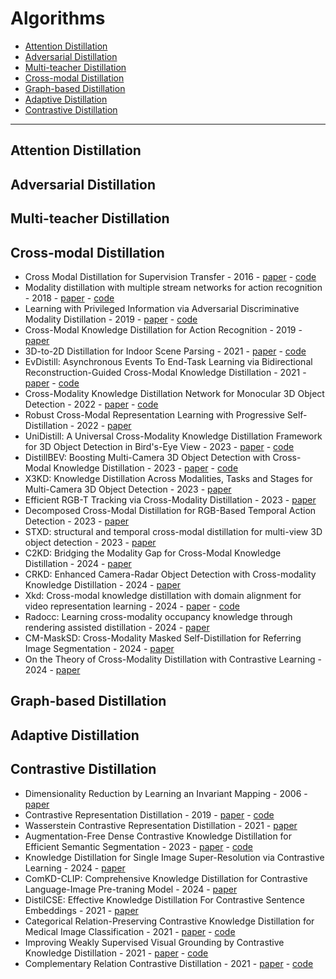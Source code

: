 # Algorithms

*  [Attention Distillation](#Attention-Distillation)
*  [Adversarial Distillation](#Adversarial-Distillation)
*  [Multi-teacher Distillation](#Multi-teacher-Distillation)
*  [Cross-modal Distillation](#Cross-modal-Distillation)
*  [Graph-based Distillation](#Graph-based-Distillation)
*  [Adaptive Distillation](#Adaptive-Distillation)
*  [Contrastive Distillation](#Contrastive-Distillation)
---
## Attention Distillation

## Adversarial Distillation

## Multi-teacher Distillation

## Cross-modal Distillation

* Cross Modal Distillation for Supervision Transfer - 2016 - [paper](http://openaccess.thecvf.com/content_cvpr_2016/html/Gupta_Cross_Modal_Distillation_CVPR_2016_paper.html) - [code](https://github.com/s-gupta/fast-rcnn)
* Modality distillation with multiple stream networks for action recognition - 2018 - [paper](http://openaccess.thecvf.com/content_ECCV_2018/html/Nuno_Garcia_Modality_Distillation_with_ECCV_2018_paper.html) - [code](https://github.com/ncgarcia/modality-distillation)
* Learning with Privileged Information via Adversarial Discriminative Modality Distillation - 2019 - [paper](https://ieeexplore.ieee.org/abstract/document/8764498/) - [code](https://github.com/pmorerio/admd)
* Cross-Modal Knowledge Distillation for Action Recognition - 2019 - [paper](https://ieeexplore.ieee.org/abstract/document/8802909/)
* 3D-to-2D Distillation for Indoor Scene Parsing - 2021 - [paper](https://openaccess.thecvf.com/content/CVPR2021/html/Liu_3D-to-2D_Distillation_for_Indoor_Scene_Parsing_CVPR_2021_paper.html?ref=https://githubhelp.com) - [code](https://github.com/liuzhengzhe/3D-to-2D-Distillation-for-Indoor-Scene-Parsing)
* EvDistill: Asynchronous Events To End-Task Learning via Bidirectional Reconstruction-Guided Cross-Modal Knowledge Distillation - 2021 - [paper](http://openaccess.thecvf.com/content/CVPR2021/html/Wang_EvDistill_Asynchronous_Events_To_End-Task_Learning_via_Bidirectional_Reconstruction-Guided_Cross-Modal_CVPR_2021_paper.html) - [code](https://github.com/addisonwang2013/evdistill)
* Cross-Modality Knowledge Distillation Network for Monocular 3D Object Detection - 2022 - [paper](https://link.springer.com/chapter/10.1007/978-3-031-20080-9_6) - [code](https://github.com/Cc-Hy/CMKD)
* Robust Cross-Modal Representation Learning with Progressive Self-Distillation - 2022 - [paper](http://openaccess.thecvf.com/content/CVPR2022/html/Andonian_Robust_Cross-Modal_Representation_Learning_With_Progressive_Self-Distillation_CVPR_2022_paper.html) 
* UniDistill: A Universal Cross-Modality Knowledge Distillation Framework for 3D Object Detection in Bird's-Eye View - 2023 - [paper](http://openaccess.thecvf.com/content/CVPR2023/html/Zhou_UniDistill_A_Universal_Cross-Modality_Knowledge_Distillation_Framework_for_3D_Object_CVPR_2023_paper.html) - [code](https://github.com/megvii-research/cvpr2023-unidistill)
* DistillBEV: Boosting Multi-Camera 3D Object Detection with Cross-Modal Knowledge Distillation - 2023 - [paper](http://openaccess.thecvf.com/content/ICCV2023/html/Wang_DistillBEV_Boosting_Multi-Camera_3D_Object_Detection_with_Cross-Modal_Knowledge_Distillation_ICCV_2023_paper.html) - [code](https://github.com/qcraftai/distill-bev)
* X3KD: Knowledge Distillation Across Modalities, Tasks and Stages for Multi-Camera 3D Object Detection - 2023 - [paper](http://openaccess.thecvf.com/content/CVPR2023/html/Klingner_X3KD_Knowledge_Distillation_Across_Modalities_Tasks_and_Stages_for_Multi-Camera_CVPR_2023_paper.html)
* Efficient RGB-T Tracking via Cross-Modality Distillation  - 2023 - [paper](http://openaccess.thecvf.com/content/CVPR2023/html/Zhang_Efficient_RGB-T_Tracking_via_Cross-Modality_Distillation_CVPR_2023_paper.html)
* Decomposed Cross-Modal Distillation for RGB-Based Temporal Action Detection - 2023 - [paper](http://openaccess.thecvf.com/content/CVPR2023/html/Lee_Decomposed_Cross-Modal_Distillation_for_RGB-Based_Temporal_Action_Detection_CVPR_2023_paper.html)
* STXD: structural and temporal cross-modal distillation for multi-view 3D object detection - 2023 - [paper](https://proceedings.neurips.cc/paper_files/paper/2023/hash/5d8c01de2dc698c54201c1c7d0b86974-Abstract-Conference.html) 
* C2KD: Bridging the Modality Gap for Cross-Modal Knowledge Distillation - 2024 - [paper](http://openaccess.thecvf.com/content/CVPR2024/html/Huo_C2KD_Bridging_the_Modality_Gap_for_Cross-Modal_Knowledge_Distillation_CVPR_2024_paper.html)
* CRKD: Enhanced Camera-Radar Object Detection with Cross-modality Knowledge Distillation - 2024 - [paper](http://openaccess.thecvf.com/content/CVPR2024/html/Zhao_CRKD_Enhanced_Camera-Radar_Object_Detection_with_Cross-modality_Knowledge_Distillation_CVPR_2024_paper.html)
* Xkd: Cross-modal knowledge distillation with domain alignment for video representation learning - 2024 - [paper](https://ojs.aaai.org/index.php/AAAI/article/view/29407) - [code](https://github.com/pritamqu/XKD)
* Radocc: Learning cross-modality occupancy knowledge through rendering assisted distillation - 2024 - [paper](https://ojs.aaai.org/index.php/AAAI/article/view/28533) 
* CM-MaskSD: Cross-Modality Masked Self-Distillation for Referring Image Segmentation - 2024 - [paper](https://ieeexplore.ieee.org/abstract/document/10413654/)
* On the Theory of Cross-Modality Distillation with Contrastive Learning - 2024 - [paper](https://ui.adsabs.harvard.edu/abs/2024arXiv240503355L/abstract)


## Graph-based Distillation

## Adaptive Distillation

## Contrastive Distillation
* Dimensionality Reduction by Learning an Invariant Mapping - 2006 - [paper](https://ieeexplore.ieee.org/abstract/document/1640964)
* Contrastive Representation Distillation - 2019 - [paper](https://arxiv.org/abs/1910.10699) - [code](https://github.com/HobbitLong/RepDistiller)
* Wasserstein Contrastive Representation Distillation - 2021 - [paper](https://openaccess.thecvf.com/content/CVPR2021/html/Chen_Wasserstein_Contrastive_Representation_Distillation_CVPR_2021_paper.html)
* Augmentation-Free Dense Contrastive Knowledge Distillation for Efficient Semantic Segmentation - 2023 - [paper](https://proceedings.neurips.cc/paper_files/paper/2023/hash/a12779b5e802668df1cbc73fa00da62f-Abstract-Conference.html) - [code](https://github.com/OSVAI/Af-DCD)
* Knowledge Distillation for Single Image Super-Resolution via Contrastive Learning - 2024 - [paper](https://dl.acm.org/doi/abs/10.1145/3652583.3657606)
* ComKD-CLIP: Comprehensive Knowledge Distillation for Contrastive Language-Image Pre-traning Model - 2024 - [paper](https://arxiv.org/abs/2408.04145)
* DistilCSE: Effective Knowledge Distillation For Contrastive Sentence Embeddings - 2021 - [paper](https://arxiv.org/abs/2112.05638)
* Categorical Relation-Preserving Contrastive Knowledge Distillation for Medical Image Classification - 2021 - [paper](https://link.springer.com/chapter/10.1007/978-3-030-87240-3_16) - [code](https://github.com/hathawayxxh/CRCKD)
* Improving Weakly Supervised Visual Grounding by Contrastive Knowledge Distillation - 2021 - [paper](https://openaccess.thecvf.com/content/CVPR2021/html/Wang_Improving_Weakly_Supervised_Visual_Grounding_by_Contrastive_Knowledge_Distillation_CVPR_2021_paper.html) - [code](https://github.com/jhuang81/weak-sup-visual-grounding)
* Complementary Relation Contrastive Distillation - 2021 - [paper](https://openaccess.thecvf.com/content/CVPR2021/html/Zhu_Complementary_Relation_Contrastive_Distillation_CVPR_2021_paper.html) - [code](https://github.com/Lechatelia/CRCD)
